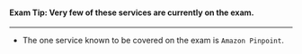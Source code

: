 #### Exam Tip: Very few of these services are currently on the exam.

___

* The one service known to be covered on the exam is `Amazon Pinpoint`.
